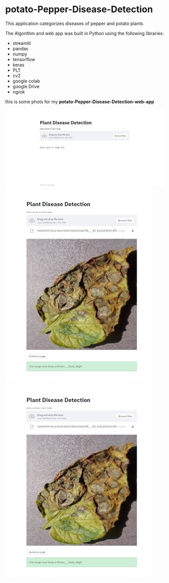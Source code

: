 # potato-Pepper-Disease-Detection
This application categorizes diseases of pepper and potato plants 

The Algorithm and web app was built in Python using the following libraries:
* streamlit
* pandas
* numpy
* tensorflow
* keras 
* PLT
* cv2
* google colab 
* google Drive 
* ngrok 

this is some phots for my **potato-Pepper-Disease-Detection-web-app**


![alt text](https://github.com/Kareem-negm/potato-Pepper-Disease-Detection/blob/main/SharedScreenshot.jpg)
![alt text](https://github.com/Kareem-negm/potato-Pepper-Disease-Detection/blob/main/df.jpg)
![alt text](https://github.com/Kareem-negm/potato-Pepper-Disease-Detection/blob/main/df.jpg)
